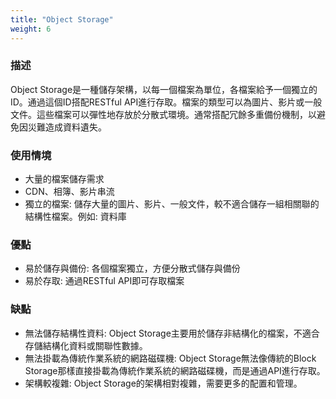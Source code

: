 ```yaml
---
title: "Object Storage"
weight: 6
---
```


### **描述**

Object Storage是一種儲存架構，以每一個檔案為單位，各檔案給予一個獨立的ID。通過這個ID搭配RESTful API進行存取。檔案的類型可以為圖片、影片或一般文件。這些檔案可以彈性地存放於分散式環境。通常搭配冗餘多重備份機制，以避免因災難造成資料遺失。

### **使用情境**

- 大量的檔案儲存需求
- CDN、相簿、影片串流
- 獨立的檔案: 儲存大量的圖片、影片、一般文件，較不適合儲存一組相關聯的結構性檔案。例如: 資料庫

### **優點**

- 易於儲存與備份: 各個檔案獨立，方便分散式儲存與備份
- 易於存取: 通過RESTful API即可存取檔案

### **缺點**

- 無法儲存結構性資料: Object Storage主要用於儲存非結構化的檔案，不適合存儲結構化資料或關聯性數據。
- 無法掛載為傳統作業系統的網路磁碟機: Object Storage無法像傳統的Block Storage那樣直接掛載為傳統作業系統的網路磁碟機，而是通過API進行存取。
- 架構較複雜: Object Storage的架構相對複雜，需要更多的配置和管理。